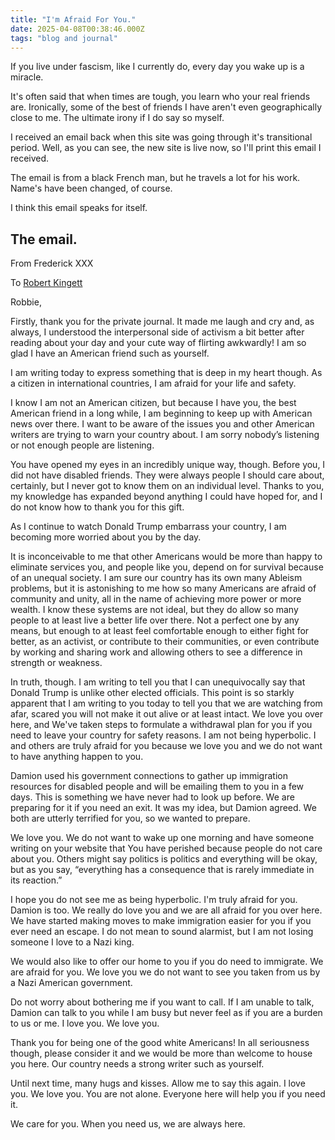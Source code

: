 ```yaml
---
title: "I'm Afraid For You."
date: 2025-04-08T00:38:46.000Z
tags: "blog and journal"
---
```


If you live under fascism, like I currently do, every day you wake up is a miracle.

It's often said that when times are tough, you learn who your real friends are. Ironically, some of the best of friends I have aren't even geographically close to me. The ultimate irony if I do say so myself.

I received an email back when this site was going through it's transitional period. Well, as you can see, the new site is live now, so I'll print this email I received.

The email is from a black French man, but he travels a lot for his work. Name's have been changed, of course.

I think this email speaks for itself.

<h2>The email.</h2>

From Frederick XXX

To [Robert Kingett](/contact)

Robbie,

Firstly, thank you for the private journal. It made me laugh and cry and, as always, I understood the interpersonal side of activism a bit better after reading about your day and your cute way of flirting awkwardly! I am so glad I have an American friend such as yourself.

I am writing today to express something that is deep in my heart though. As a citizen in international countries, I am afraid for your life and safety.

I know I am not an American citizen, but because I have you, the best American friend in a long while, I am beginning to keep up with American news over there. I want to be aware of the issues you and other American writers are trying to warn your country about. I am sorry nobody’s listening or not enough people are listening.

You have opened my eyes in an incredibly unique way, though. Before you, I did not have disabled friends. They were always people I should care about, certainly, but I never got to know them on an individual level. Thanks to you, my knowledge has expanded beyond anything I could have hoped for, and I do not know how to thank you for this gift.

As I continue to watch Donald Trump embarrass your country, I am becoming more worried about you by the day.

It is inconceivable to me that other Americans would be more than happy to eliminate services you, and people like you, depend on for survival because of an unequal society. I am sure our country has its own many Ableism problems, but it is astonishing to me how so many Americans are afraid of community and unity, all in the name of achieving more power or more wealth. I know these systems are not ideal, but they do allow so many people to at least live a better life over there. Not a perfect one by any means, but enough to at least feel comfortable enough to either fight for better, as an activist, or contribute to their communities, or even contribute by working and sharing work and allowing others to see a difference in strength or weakness.

In truth, though. I am writing to tell you that I can unequivocally say that Donald Trump is unlike other elected officials. This point is so starkly apparent that I am writing to you today to tell you that we are watching from afar, scared you will not make it out alive or at least intact. We love you over here, and We've taken steps to formulate a withdrawal plan for you if you need to leave your country for safety reasons. I am not being hyperbolic. I and others are truly afraid for you because we love you and we do not want to have anything happen to you.

Damion used his government connections to gather up immigration resources for disabled people and will be emailing them to you in a few days. This is something we have never had to look up before. We are preparing for it if you need an exit. It was my idea, but Damion agreed. We both are utterly terrified for you, so we wanted to prepare.

We love you. We do not want to wake up one morning and have someone writing on your website that You have perished because people do not care about you. Others might say politics is politics and everything will be okay, but as you say, “everything has a consequence that is rarely immediate in its reaction.”

I hope you do not see me as being hyperbolic. I'm truly afraid for you. Damion is too. We really do love you and we are all afraid for you over here. We have started making moves to make immigration easier for you if you ever need an escape. I do not mean to sound alarmist, but I am not losing someone I love to a Nazi king.

We would also like to offer our home to you if you do need to immigrate. We are afraid for you. We love you we do not want to see you taken from us by a Nazi American government.

Do not worry about bothering me if you want to call. If I am unable to talk, Damion can talk to you while I am busy but never feel as if you are a burden to us or me. I love you. We love you.

Thank you for being one of the good white Americans! In all seriousness though, please consider it and we would be more than welcome to house you here. Our country needs a strong writer such as yourself.

Until next time, many hugs and kisses. Allow me to say this again. I love you. We love you. You are not alone. Everyone here will help you if you need it.

We care for you. When you need us, we are always here.